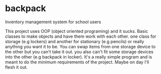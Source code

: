 # backpack

Inventory management system for school users

This project uses OOP (object oriented programing) and it sucks.
Basic classes to make objects and have them work with each other.
one class for storage (e.g lockers) and another for stationary
(e.g pencils) or really anything you want it to be. You can swap
items from one storage device to the other but you can't take it out.
you also can't fit some storage devices into the other (e.g backpack
in locker). It's a really simple program and is meant to do the
minimum requirements of the project. Maybe on day I'll flesh it out.